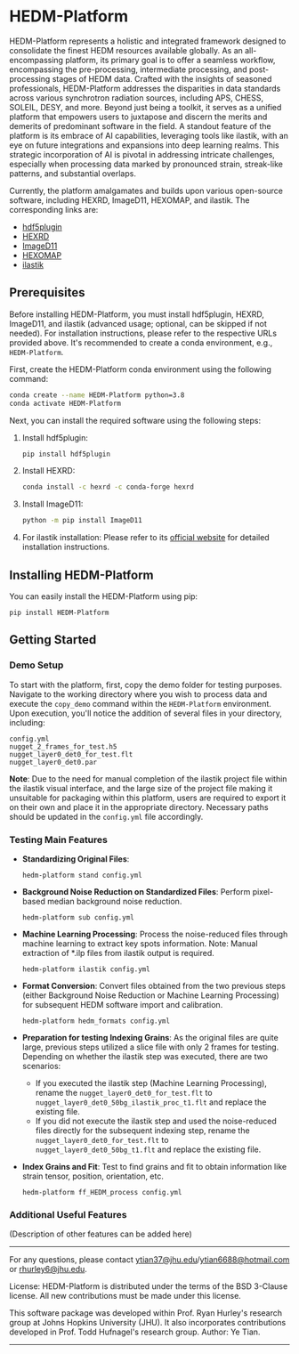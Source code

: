 # HEDM-Platform

HEDM-Platform represents a holistic and integrated framework designed to consolidate the finest HEDM resources available globally. As an all-encompassing platform, its primary goal is to offer a seamless workflow, encompassing the pre-processing, intermediate processing, and post-processing stages of HEDM data. Crafted with the insights of seasoned professionals, HEDM-Platform addresses the disparities in data standards across various synchrotron radiation sources, including APS, CHESS, SOLEIL, DESY, and more. Beyond just being a toolkit, it serves as a unified platform that empowers users to juxtapose and discern the merits and demerits of predominant software in the field. A standout feature of the platform is its embrace of AI capabilities, leveraging tools like ilastik, with an eye on future integrations and expansions into deep learning realms. This strategic incorporation of AI is pivotal in addressing intricate challenges, especially when processing data marked by pronounced strain, streak-like patterns, and substantial overlaps.

Currently, the platform amalgamates and builds upon various open-source software, including HEXRD, ImageD11, HEXOMAP, and ilastik. The corresponding links are:
- [hdf5plugin](https://pypi.org/project/hdf5plugin/)
- [HEXRD](https://github.com/HEXRD)
- [ImageD11](https://github.com/FABLE-3DXRD/ImageD11)
- [HEXOMAP](https://github.com/HeLiuCMU/HEXOMAP)
- [ilastik](https://www.ilastik.org/)

## Prerequisites
Before installing HEDM-Platform, you must install hdf5plugin, HEXRD, ImageD11, and ilastik (advanced usage; optional, can be skipped if not needed). For installation instructions, please refer to the respective URLs provided above. It's recommended to create a conda environment, e.g., `HEDM-Platform`.

First, create the HEDM-Platform conda environment using the following command:

```bash
conda create --name HEDM-Platform python=3.8
conda activate HEDM-Platform
```

Next, you can install the required software using the following steps:

1. Install hdf5plugin:
   ```bash
   pip install hdf5plugin
   ```

2. Install HEXRD:
   ```bash
   conda install -c hexrd -c conda-forge hexrd
   ```

3. Install ImageD11:
   ```bash
   python -m pip install ImageD11
   ```

4. For ilastik installation: Please refer to its [official website](https://www.ilastik.org/) for detailed installation instructions.

## Installing HEDM-Platform
You can easily install the HEDM-Platform using pip:
```
pip install HEDM-Platform
```

## Getting Started
### Demo Setup
To start with the platform, first, copy the demo folder for testing purposes. Navigate to the working directory where you wish to process data and execute the `copy_demo` command within the `HEDM-Platform` environment. Upon execution, you'll notice the addition of several files in your directory, including:
```
config.yml
nugget_2_frames_for_test.h5
nugget_layer0_det0_for_test.flt
nugget_layer0_det0.par
```
**Note**: Due to the need for manual completion of the ilastik project file within the ilastik visual interface, and the large size of the project file making it unsuitable for packaging within this platform, users are required to export it on their own and place it in the appropriate directory. Necessary paths should be updated in the `config.yml` file accordingly.

### Testing Main Features
- **Standardizing Original Files**: 
  ```
  hedm-platform stand config.yml
  ```
  
- **Background Noise Reduction on Standardized Files**: Perform pixel-based median background noise reduction.
  ```
  hedm-platform sub config.yml
  ```
  
- **Machine Learning Processing**: Process the noise-reduced files through machine learning to extract key spots information. Note: Manual extraction of *.ilp files from ilastik output is required.
  ```
  hedm-platform ilastik config.yml
  ```
  
- **Format Conversion**: Convert files obtained from the two previous steps (either Background Noise Reduction or Machine Learning Processing) for subsequent HEDM software import and calibration.
  ```
  hedm-platform hedm_formats config.yml
  ```

- **Preparation for testing Indexing Grains**: As the original files are quite large, previous steps utilized a slice file with only 2 frames for testing. Depending on whether the ilastik step was executed, there are two scenarios:

  - If you executed the ilastik step (Machine Learning Processing), rename the `nugget_layer0_det0_for_test.flt` to `nugget_layer0_det0_50bg_ilastik_proc_t1.flt` and replace the existing file.
  - If you did not execute the ilastik step and used the noise-reduced files directly for the subsequent indexing step, rename the `nugget_layer0_det0_for_test.flt` to `nugget_layer0_det0_50bg_t1.flt` and replace the existing file.

- **Index Grains and Fit**: Test to find grains and fit to obtain information like strain tensor, position, orientation, etc.
  ```
  hedm-platform ff_HEDM_process config.yml
  ```

### Additional Useful Features
(Description of other features can be added here)

---

For any questions, please contact ytian37@jhu.edu/ytian6688@hotmail.com or rhurley6@jhu.edu.

License: HEDM-Platform is distributed under the terms of the BSD 3-Clause license. All new contributions must be made under this license.

This software package was developed within Prof. Ryan Hurley's research group at Johns Hopkins University (JHU). It also incorporates contributions developed in Prof. Todd Hufnagel's research group. Author: Ye Tian.

---
